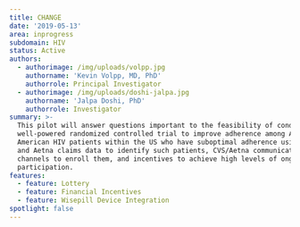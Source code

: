 ```yaml
---
title: CHANGE
date: '2019-05-13'
area: inprogress
subdomain: HIV
status: Active
authors:
  - authorimage: /img/uploads/volpp.jpg
    authorname: 'Kevin Volpp, MD, PhD'
    authorrole: Principal Investigator
  - authorimage: /img/uploads/doshi-jalpa.jpg
    authorname: 'Jalpa Doshi, PhD'
    authorrole: Investigator
summary: >-
  This pilot will answer questions important to the feasibility of conducting a
  well-powered randomized controlled trial to improve adherence among African
  American HIV patients within the US who have suboptimal adherence using CVS
  and Aetna claims data to identify such patients, CVS/Aetna communications
  channels to enroll them, and incentives to achieve high levels of ongoing
  participation.
features:
  - feature: Lottery
  - feature: Financial Incentives
  - feature: Wisepill Device Integration
spotlight: false
---
```


